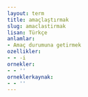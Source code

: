 ```yaml
---
layout: term
title: amaçlaştırmak
slug: amaclastirmak
lisan: Türkçe
anlamlar:
- Amaç durumuna getirmek
ozellikler:
- - -i
ornekler:
- - ''
orneklerkaynak:
- - ''
---
```

